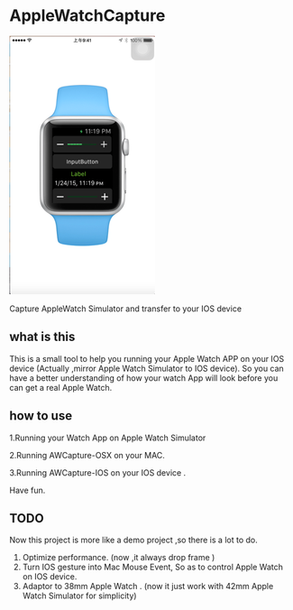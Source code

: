 # AppleWatchCapture

[![](screenshot1.png)](https://github.com/nangege/AppleWatchCapture/blob/master/watch.mov?raw=true)

Capture AppleWatch Simulator  and transfer to your IOS device

##  what is this
This is a small tool to help you running your Apple Watch  APP  on your IOS device (Actually ,mirror Apple Watch Simulator to IOS device). So you can have a better understanding of how your watch App will look before you can get a real Apple Watch.

## how to use

1.Running your Watch App on Apple Watch Simulator

2.Running AWCapture-OSX on your MAC.

3.Running AWCapture-IOS  on your IOS device .

Have fun.

## TODO

Now this project is more like a demo project  ,so there is a lot to do.

1. Optimize performance. (now ,it always drop frame )
2. Turn IOS gesture into Mac Mouse Event, So as to control Apple Watch on IOS device.
3. Adaptor to 38mm Apple Watch . (now it just work with 42mm Apple Watch Simulator for simplicity)





